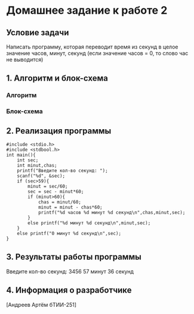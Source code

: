 # Домашнее задание к работе 2

## Условие задачи
Написать программу, которая переводит время из секунд в целое значение часов, минут, секунд (если значение часов = 0, то слово час не выводится)
## 1. Алгоритм и блок-схема

### Алгоритм


### Блок-схема


## 2. Реализация программы

    #include <stdio.h>
    #include <stdbool.h>
    int main(){
        int sec;
        int minut,chas;
        printf("Введите кол-во секунд: ");
        scanf("%d", &sec);
        if (sec>59){
            minut = sec/60;
            sec = sec - minut*60;
            if (minut>60){
                chas = minut/60;
                minut = minut - chas*60;
                printf("%d часов %d минут %d секунд\n",chas,minut,sec);
            }
            else printf("%d минут %d секунд\n",minut,sec);
        }
        else printf("0 минут %d секунд\n",sec);
    }

## 3. Результаты работы программы

Введите кол-во секунд: 3456
57 минут 36 секунд

## 4. Информация о разработчике

[Андреев Артём бТИИ-251]
